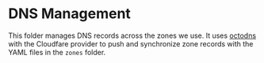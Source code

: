 # DNS Management

This folder manages DNS records across the zones we use. It uses [octodns](https://github.com/octodns/octodns) with the Cloudfare provider to push and synchronize zone records with the YAML files in the `zones` folder.
